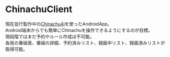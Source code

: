 # ChinachuClient
現在並行製作中の[Chinachu4j](https://github.com/sugtao4423/Chinachu4j)を使ったAndroidApp。  
Android端末からでも簡単にChinachuを操作できるようにするのが目標。  
現段階ではまだ予約やルール作成は不可能。  
各局の番組表、番組の詳細、予約済みリスト、録画中リスト、録画済みリストが取得可能。

